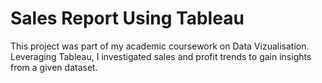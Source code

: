 # Sales Report Using Tableau

This project was part of my academic coursework on Data Vizualisation.
Leveraging Tableau, I investigated sales and profit trends to gain insights from a given dataset.
